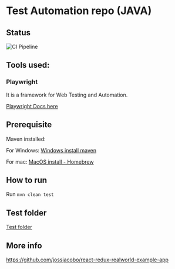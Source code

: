 # Test Automation repo (JAVA)

## Status 
![CI Pipeline](https://github.com/mayank1004/JavaE2E/actions/workflows/maven.yml/badge.svg)

## Tools used:
### Playwright
It is a framework for Web Testing and Automation.

[Playwright Docs here](https://playwright.dev/java/docs/intro)

## Prerequisite
Maven installed:  

For Windows: [Windows install maven](https://maven.apache.org/install.html)

For mac: [MacOS install - Homebrew](https://formulae.brew.sh/formula/maven)

## How to run
Run `mvn clean test`

## Test folder
[Test folder](./src/test/java/conduitTests)

## More info
https://github.com/jossjacobo/react-redux-realworld-example-app
